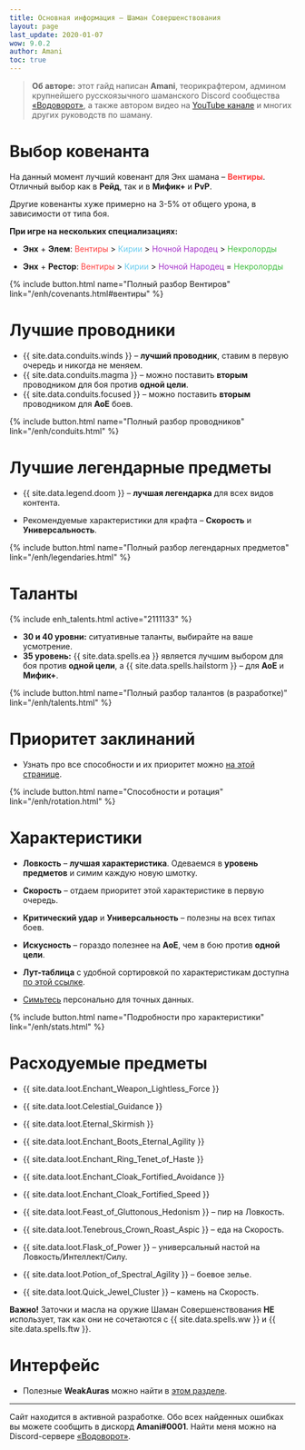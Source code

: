 ```yaml
---
title: Основная информация – Шаман Совершенствования
layout: page
last_update: 2020-01-07
wow: 9.0.2
author: Amani
toc: true
---
```

> **Об авторе:** этот гайд написан **Amani**, теорикрафтером, админом крупнейшего русскоязычного шаманского Discord сообщества [«Водоворот»](https://discord.gg/8Bag6kT), а также автором видео на [YouTube канале](https://youtube.com/channel/UC5IikzgR1TeED-DxPLqISHg) и многих других руководств по шаману. 

# Выбор ковенанта

На данный момент лучший ковенант для Энх шамана – **<span style="color:#ff4040;font-size:1em;">Вентиры</span>**. Отличный выбор как в **Рейд**, так и в **Мифик+** и **PvP**.

Другие ковенанты хуже примерно на 3-5% от общего урона, в зависимости от типа боя.

**При игре на нескольких специализациях:**

* **Энх** + **Элем**: <span style="color:#ff4040;font-size:1em;">Вентиры</span> > <span style="color:#68ccef;font-size:1em;">Кирии</span> > <span style="color:#a330c9;font-size:1em;">Ночной Народец</span> > <span style="color:#40bf40;font-size:1em;">Некролорды</span>

* **Энх** + **Рестор**: <span style="color:#ff4040;font-size:1em;">Вентиры</span> > <span style="color:#68ccef;font-size:1em;">Кирии</span> > <span style="color:#a330c9;font-size:1em;">Ночной Народец</span> = <span style="color:#40bf40;font-size:1em;">Некролорды</span>

{% include button.html name="Полный разбор Вентиров" link="/enh/covenants.html#вентиры" %}  

# Лучшие проводники

* {{ site.data.conduits.winds }} – **лучший проводник**, ставим в первую очередь и никогда не меняем. 
* {{ site.data.conduits.magma }} – можно поставить **вторым** проводником для боя против **одной цели**.
* {{ site.data.conduits.focused }} – можно поставить **вторым** проводником для **АоЕ** боев.

{% include button.html name="Полный разбор проводников" link="/enh/conduits.html" %}  

<p></p>

# Лучшие легендарные предметы

* {{ site.data.legend.doom }} – **лучшая легендарка** для всех видов контента.

* Рекомендуемые характеристики для крафта – **Скорость** и **Универсальность**.

{% include button.html name="Полный разбор легендарных предметов" link="/enh/legendaries.html" %}  

<p></p>

# Таланты

{% include enh_talents.html active="2111133" %}

* **30 и 40 уровни:** ситуативные таланты, выбирайте на ваше усмотрение.
* **35 уровень:** {{ site.data.spells.ea }} является лучшим выбором для боя против **одной цели**, а {{ site.data.spells.hailstorm }} – для **АоЕ** и **Мифик+**.

{% include button.html name="Полный разбор талантов (в разработке)" link="/enh/talents.html" %}  

<p></p>

# Приоритет заклинаний

* Узнать про все способности и их приоритет можно [на этой странице](/enh/rotation.html).

{% include button.html name="Способности и ротация" link="/enh/rotation.html" %}  

<p></p>

# Характеристики

* **Ловкость** – **лучшая характеристика**. Одеваемся в **уровень предметов** и симим каждую новую шмотку.
* **Скорость** –  отдаем приоритет этой характеристике в первую очередь.
* **Критический удар** и **Универсальность** – полезны на всех типах боев.
* **Искусность** – гораздо полезнее на **АоЕ**, чем в бою против **одной цели**.

* **Лут-таблица** с удобной сортировкой по характеристикам доступна [по этой ссылке](https://docs.google.com/spreadsheets/d/1Bftzvy3ROXWSYNBXiccWVYnsHQOiLsFp4NSrEgsEo2U/copy).

* [Симьтесь](https://www.raidbots.com/simbot) персонально для точных данных.

{% include button.html name="Подробности про характеристики" link="/enh/stats.html" %}  

<p></p>

# Расходуемые предметы

* {{ site.data.loot.Enchant_Weapon_Lightless_Force }}
* {{ site.data.loot.Celestial_Guidance }}

* {{ site.data.loot.Eternal_Skirmish }}
* {{ site.data.loot.Enchant_Boots_Eternal_Agility }}
* {{ site.data.loot.Enchant_Ring_Tenet_of_Haste }}
* {{ site.data.loot.Enchant_Cloak_Fortified_Avoidance }}
* {{ site.data.loot.Enchant_Cloak_Fortified_Speed }}

* {{ site.data.loot.Feast_of_Gluttonous_Hedonism }} – пир на Ловкость.
* {{ site.data.loot.Tenebrous_Crown_Roast_Aspic }} – еда на Скорость.

* {{ site.data.loot.Flask_of_Power }} – универсальный настой на Ловкость/Интеллект/Силу.

* {{ site.data.loot.Potion_of_Spectral_Agility }} – боевое зелье.

* {{ site.data.loot.Quick_Jewel_Cluster }} – камень на Скорость.

**Важно!** Заточки и масла на оружие Шаман Совершенствования **НЕ** использует, так как они не сочетаются с {{ site.data.spells.ww }} и {{ site.data.spells.ftw }}.

# Интерфейс

* Полезные **WeakAuras** можно найти в [этом разделе](/enh/weakauras.html).

<hr>

<p></p>

Сайт находится в активной разработке. Обо всех найденных ошибках вы можете сообщить в дискорд **Amani#0001**. Найти меня можно на Discord-сервере [«Водоворот»](https://discord.gg/8Bag6kT).
